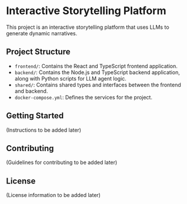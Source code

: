 # Interactive Storytelling Platform

This project is an interactive storytelling platform that uses LLMs to generate dynamic narratives.

## Project Structure

- `frontend/`: Contains the React and TypeScript frontend application.
- `backend/`: Contains the Node.js and TypeScript backend application, along with Python scripts for LLM agent logic.
- `shared/`: Contains shared types and interfaces between the frontend and backend.
- `docker-compose.yml`: Defines the services for the project.

## Getting Started

(Instructions to be added later)

## Contributing

(Guidelines for contributing to be added later)

## License

(License information to be added later)
